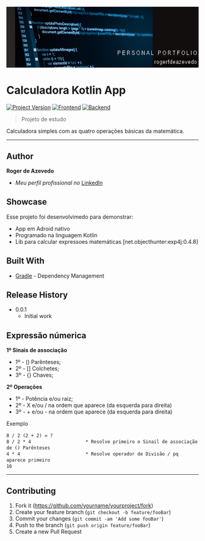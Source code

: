 [![header][header-url]][header-link]

# Calculadora Kotlin App
[![Project Version][version-image]][version-url]
[![Frontend][Frontend-image]][Frontend-url]
[![Backend][Backend-image]][Backend-url]

> Projeto de estudo

Calculadora simples com as quatro operações básicas da matemática.

---
## Author

**Roger de Azevedo** 

* *Meu perfil profissional no* [LinkedIn][linkedin-url]

## Showcase

Esse projeto foi desenvolvimedo para demonstrar:

* App em Adroid nativo
* Programado na linguagem Kotlin
* Lib para calcular expressoes matemáticas [net.objecthunter:exp4j:0.4.8]

## Built With

* [Gradle](https://gradle.org/) - Dependency Management

## Release History

* 0.0.1
    * Initial work

## Expressão númerica

**1º Sinais de associação**

* 1º - () Parênteses;
* 2º - [] Colchetes;
* 3º - {} Chaves;

**2º Operações**

* 1º - Potência e/ou raiz;
* 2º - X e/ou / na ordem que aparece (da esquerda para direita)
* 3º - + e/ou - na ordem que aparece (da esquerda para direita)

Exemplo

```
8 / 2 (2 + 2) = ?
8 / 2 * 4                    * Resolve primeiro o Sinail de associação de () Parênteses
4 * 4                        * Resolve operador de Divisão / pq aparece primeiro
16
```


---

## Contributing

1. Fork it (<https://github.com/yourname/yourproject/fork>)
2. Create your feature branch (`git checkout -b feature/fooBar`)
3. Commit your changes (`git commit -am 'Add some fooBar'`)
4. Push to the branch (`git push origin feature/fooBar`)
5. Create a new Pull Request

<!-- Markdown link & img dfn's -->

[header-url]: github-template.png
[header-link]: https://github.com/alexandrerosseto

[repository-url]: https://github.com/alexandrerosseto/wbshopping

[cloud-provider-url]: https://wbshopping.herokuapp.com

[linkedin-url]: https://www.linkedin.com/in/alexandrerosseto

[wiki]: https://github.com/yourname/yourproject/wiki

[version-image]: https://img.shields.io/badge/Version-1.0.0-brightgreen?style=for-the-badge&logo=appveyor
[version-url]: https://img.shields.io/badge/version-1.0.0-green
[Frontend-image]: https://img.shields.io/badge/Frontend-Android-blue?style=for-the-badge
[Frontend-url]: https://img.shields.io/badge/Frontend-Android-blue?style=for-the-badge
[Backend-image]: https://img.shields.io/badge/Backend-Kotlin-important?style=for-the-badge
[Backend-url]: https://img.shields.io/badge/Backend-Kotlin-important?style=for-the-badge